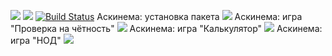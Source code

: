 <a href="https://codeclimate.com/github/honiara1973/project-lvl1-s388/maintainability"><img src="https://api.codeclimate.com/v1/badges/b238399d512fa6ba14e9/maintainability" /></a>
<a href="https://codeclimate.com/github/honiara1973/project-lvl1-s388/test_coverage"><img src="https://api.codeclimate.com/v1/badges/b238399d512fa6ba14e9/test_coverage" /></a>
[![Build Status](https://travis-ci.org/honiara1973/project-lvl1-s388.svg?branch=master)](https://travis-ci.org/honiara1973/project-lvl1-s388)
Аскинема: установка пакета <a href="https://asciinema.org/a/zWtpJ7yY4YCCJzhf7dzpnKgKs" target="_blank"><img src="https://asciinema.org/a/zWtpJ7yY4YCCJzhf7dzpnKgKs.svg" /></a>
Аскинема: игра "Проверка на чётность" <a href="https://asciinema.org/a/OjNvMJuzqZUuJ7GDQGUbZnWcH" target="_blank"><img src="https://asciinema.org/a/OjNvMJuzqZUuJ7GDQGUbZnWcH.svg" /></a>
Аскинема: игра "Калькулятор" <a href="https://asciinema.org/a/kaKrxyQoR1EkVdRy9u77eWzJa" target="_blank"><img src="https://asciinema.org/a/kaKrxyQoR1EkVdRy9u77eWzJa.svg" /></a>
Аскинема: игра "НОД" <a href="https://asciinema.org/a/bYeWRUJvwhrEmz6vSuMsHDNxv" target="_blank"><img src="https://asciinema.org/a/bYeWRUJvwhrEmz6vSuMsHDNxv.svg" /></a>
